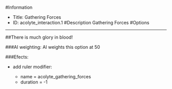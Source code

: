 #Information
 - Title: Gathering Forces
 - ID: acolyte_interaction.1
#Description
Gathering Forces
#Options

___
##There is much glory in blood!

###AI weighting:
AI weights this option at 50


###Efects:<ul><li>add ruler modifier:</li><ul><li>name = acolyte_gathering_forces</li><li>duration = -1</li></ul></ul>
